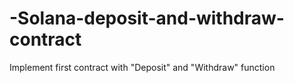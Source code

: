 
# -Solana-deposit-and-withdraw-contract

Implement first contract with "Deposit" and "Withdraw" function

